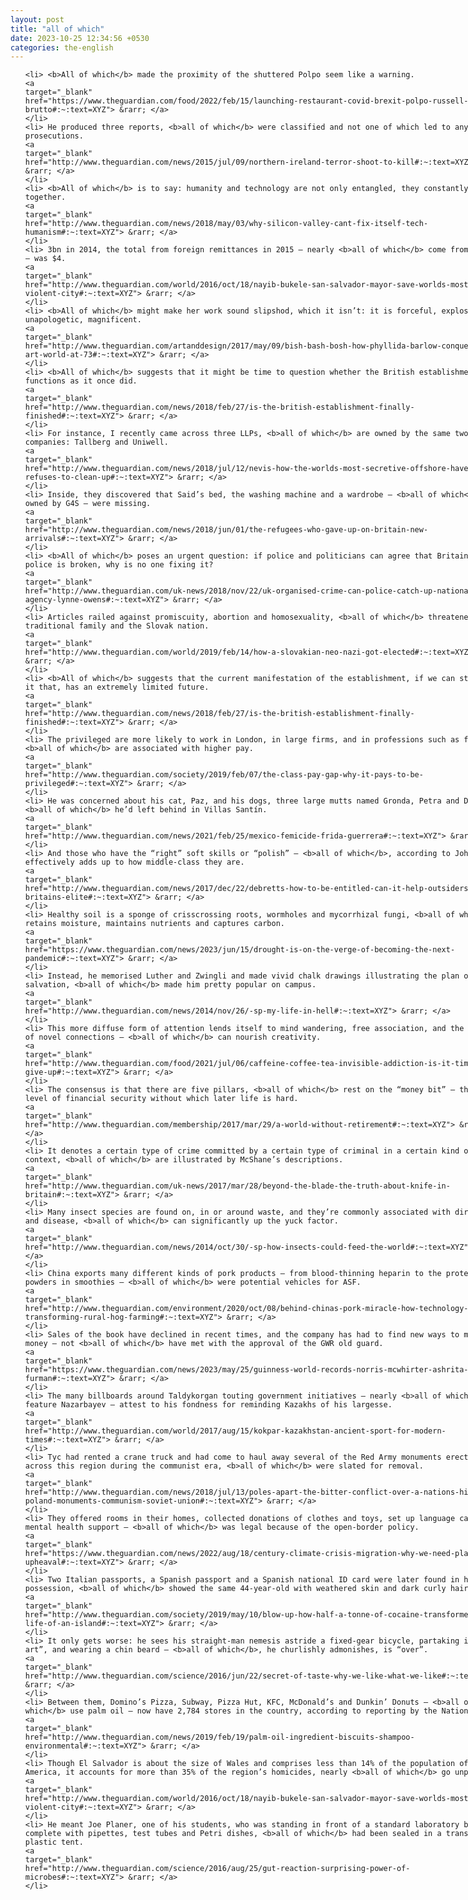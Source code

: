```yaml
---
layout: post
title: "all of which"
date: 2023-10-25 12:34:56 +0530
categories: the-english
---
```

<style>
@media only screen and (min-width: 768px) {
    ol {
        width: 768px;
        margin: 0 auto;
    }
  }
ol li {
    font-size: 18px;
    line-height: 1.5;
    padding-bottom: 8px;
}
</style>
<ol>

    <li> <b>All of which</b> made the proximity of the shuttered Polpo seem like a warning.
    <a 
    target="_blank" 
    href="https://www.theguardian.com/food/2022/feb/15/launching-restaurant-covid-brexit-polpo-russell-norman-brutto#:~:text=XYZ"> &rarr; </a>
    </li>
    <li> He produced three reports, <b>all of which</b> were classified and not one of which led to any prosecutions.
    <a 
    target="_blank" 
    href="http://www.theguardian.com/news/2015/jul/09/northern-ireland-terror-shoot-to-kill#:~:text=XYZ"> &rarr; </a>
    </li>
    <li> <b>All of which</b> is to say: humanity and technology are not only entangled, they constantly change together.
    <a 
    target="_blank" 
    href="http://www.theguardian.com/news/2018/may/03/why-silicon-valley-cant-fix-itself-tech-humanism#:~:text=XYZ"> &rarr; </a>
    </li>
    <li> 3bn in 2014, the total from foreign remittances in 2015 – nearly <b>all of which</b> come from the US – was $4.
    <a 
    target="_blank" 
    href="http://www.theguardian.com/world/2016/oct/18/nayib-bukele-san-salvador-mayor-save-worlds-most-violent-city#:~:text=XYZ"> &rarr; </a>
    </li>
    <li> <b>All of which</b> might make her work sound slipshod, which it isn’t: it is forceful, explosive, unapologetic, magnificent.
    <a 
    target="_blank" 
    href="http://www.theguardian.com/artanddesign/2017/may/09/bish-bash-bosh-how-phyllida-barlow-conquered-the-art-world-at-73#:~:text=XYZ"> &rarr; </a>
    </li>
    <li> <b>All of which</b> suggests that it might be time to question whether the British establishment still functions as it once did.
    <a 
    target="_blank" 
    href="http://www.theguardian.com/news/2018/feb/27/is-the-british-establishment-finally-finished#:~:text=XYZ"> &rarr; </a>
    </li>
    <li> For instance, I recently came across three LLPs, <b>all of which</b> are owned by the same two Nevis companies: Tallberg and Uniwell.
    <a 
    target="_blank" 
    href="http://www.theguardian.com/news/2018/jul/12/nevis-how-the-worlds-most-secretive-offshore-haven-refuses-to-clean-up#:~:text=XYZ"> &rarr; </a>
    </li>
    <li> Inside, they discovered that Said’s bed, the washing machine and a wardrobe – <b>all of which</b> were owned by G4S – were missing.
    <a 
    target="_blank" 
    href="http://www.theguardian.com/news/2018/jun/01/the-refugees-who-gave-up-on-britain-new-arrivals#:~:text=XYZ"> &rarr; </a>
    </li>
    <li> <b>All of which</b> poses an urgent question: if police and politicians can agree that Britain’s police is broken, why is no one fixing it?
    <a 
    target="_blank" 
    href="http://www.theguardian.com/uk-news/2018/nov/22/uk-organised-crime-can-police-catch-up-national-crime-agency-lynne-owens#:~:text=XYZ"> &rarr; </a>
    </li>
    <li> Articles railed against promiscuity, abortion and homosexuality, <b>all of which</b> threatened the traditional family and the Slovak nation.
    <a 
    target="_blank" 
    href="http://www.theguardian.com/world/2019/feb/14/how-a-slovakian-neo-nazi-got-elected#:~:text=XYZ"> &rarr; </a>
    </li>
    <li> <b>All of which</b> suggests that the current manifestation of the establishment, if we can still call it that, has an extremely limited future.
    <a 
    target="_blank" 
    href="http://www.theguardian.com/news/2018/feb/27/is-the-british-establishment-finally-finished#:~:text=XYZ"> &rarr; </a>
    </li>
    <li> The privileged are more likely to work in London, in large firms, and in professions such as finance – <b>all of which</b> are associated with higher pay.
    <a 
    target="_blank" 
    href="http://www.theguardian.com/society/2019/feb/07/the-class-pay-gap-why-it-pays-to-be-privileged#:~:text=XYZ"> &rarr; </a>
    </li>
    <li> He was concerned about his cat, Paz, and his dogs, three large mutts named Gronda, Petra and Demona, <b>all of which</b> he’d left behind in Villas Santín.
    <a 
    target="_blank" 
    href="http://www.theguardian.com/news/2021/feb/25/mexico-femicide-frida-guerrera#:~:text=XYZ"> &rarr; </a>
    </li>
    <li> And those who have the “right” soft skills or “polish” – <b>all of which</b>, according to Johnston, effectively adds up to how middle-class they are.
    <a 
    target="_blank" 
    href="http://www.theguardian.com/news/2017/dec/22/debretts-how-to-be-entitled-can-it-help-outsiders-join-britains-elite#:~:text=XYZ"> &rarr; </a>
    </li>
    <li> Healthy soil is a sponge of crisscrossing roots, wormholes and mycorrhizal fungi, <b>all of which</b> retains moisture, maintains nutrients and captures carbon.
    <a 
    target="_blank" 
    href="https://www.theguardian.com/news/2023/jun/15/drought-is-on-the-verge-of-becoming-the-next-pandemic#:~:text=XYZ"> &rarr; </a>
    </li>
    <li> Instead, he memorised Luther and Zwingli and made vivid chalk drawings illustrating the plan of salvation, <b>all of which</b> made him pretty popular on campus.
    <a 
    target="_blank" 
    href="http://www.theguardian.com/news/2014/nov/26/-sp-my-life-in-hell#:~:text=XYZ"> &rarr; </a>
    </li>
    <li> This more diffuse form of attention lends itself to mind wandering, free association, and the making of novel connections – <b>all of which</b> can nourish creativity.
    <a 
    target="_blank" 
    href="http://www.theguardian.com/food/2021/jul/06/caffeine-coffee-tea-invisible-addiction-is-it-time-to-give-up#:~:text=XYZ"> &rarr; </a>
    </li>
    <li> The consensus is that there are five pillars, <b>all of which</b> rest on the “money bit” – the basic level of financial security without which later life is hard.
    <a 
    target="_blank" 
    href="http://www.theguardian.com/membership/2017/mar/29/a-world-without-retirement#:~:text=XYZ"> &rarr; </a>
    </li>
    <li> It denotes a certain type of crime committed by a certain type of criminal in a certain kind of context, <b>all of which</b> are illustrated by McShane’s descriptions.
    <a 
    target="_blank" 
    href="http://www.theguardian.com/uk-news/2017/mar/28/beyond-the-blade-the-truth-about-knife-in-britain#:~:text=XYZ"> &rarr; </a>
    </li>
    <li> Many insect species are found on, in or around waste, and they’re commonly associated with dirt, decay and disease, <b>all of which</b> can significantly up the yuck factor.
    <a 
    target="_blank" 
    href="http://www.theguardian.com/news/2014/oct/30/-sp-how-insects-could-feed-the-world#:~:text=XYZ"> &rarr; </a>
    </li>
    <li> China exports many different kinds of pork products – from blood-thinning heparin to the protein powders in smoothies – <b>all of which</b> were potential vehicles for ASF.
    <a 
    target="_blank" 
    href="http://www.theguardian.com/environment/2020/oct/08/behind-chinas-pork-miracle-how-technology-is-transforming-rural-hog-farming#:~:text=XYZ"> &rarr; </a>
    </li>
    <li> Sales of the book have declined in recent times, and the company has had to find new ways to make money – not <b>all of which</b> have met with the approval of the GWR old guard.
    <a 
    target="_blank" 
    href="https://www.theguardian.com/news/2023/may/25/guinness-world-records-norris-mcwhirter-ashrita-furman#:~:text=XYZ"> &rarr; </a>
    </li>
    <li> The many billboards around Taldykorgan touting government initiatives – nearly <b>all of which</b> feature Nazarbayev – attest to his fondness for reminding Kazakhs of his largesse.
    <a 
    target="_blank" 
    href="http://www.theguardian.com/world/2017/aug/15/kokpar-kazakhstan-ancient-sport-for-modern-times#:~:text=XYZ"> &rarr; </a>
    </li>
    <li> Tyc had rented a crane truck and had come to haul away several of the Red Army monuments erected across this region during the communist era, <b>all of which</b> were slated for removal.
    <a 
    target="_blank" 
    href="http://www.theguardian.com/news/2018/jul/13/poles-apart-the-bitter-conflict-over-a-nations-history-poland-monuments-communism-soviet-union#:~:text=XYZ"> &rarr; </a>
    </li>
    <li> They offered rooms in their homes, collected donations of clothes and toys, set up language camps and mental health support – <b>all of which</b> was legal because of the open-border policy.
    <a 
    target="_blank" 
    href="https://www.theguardian.com/news/2022/aug/18/century-climate-crisis-migration-why-we-need-plan-great-upheaval#:~:text=XYZ"> &rarr; </a>
    </li>
    <li> Two Italian passports, a Spanish passport and a Spanish national ID card were later found in his possession, <b>all of which</b> showed the same 44-year-old with weathered skin and dark curly hair.
    <a 
    target="_blank" 
    href="http://www.theguardian.com/society/2019/may/10/blow-up-how-half-a-tonne-of-cocaine-transformed-the-life-of-an-island#:~:text=XYZ"> &rarr; </a>
    </li>
    <li> It only gets worse: he sees his straight-man nemesis astride a fixed-gear bicycle, partaking in “shell art”, and wearing a chin beard – <b>all of which</b>, he churlishly admonishes, is “over”.
    <a 
    target="_blank" 
    href="http://www.theguardian.com/science/2016/jun/22/secret-of-taste-why-we-like-what-we-like#:~:text=XYZ"> &rarr; </a>
    </li>
    <li> Between them, Domino’s Pizza, Subway, Pizza Hut, KFC, McDonald’s and Dunkin’ Donuts – <b>all of which</b> use palm oil – now have 2,784 stores in the country, according to reporting by the Nation.
    <a 
    target="_blank" 
    href="http://www.theguardian.com/news/2019/feb/19/palm-oil-ingredient-biscuits-shampoo-environmental#:~:text=XYZ"> &rarr; </a>
    </li>
    <li> Though El Salvador is about the size of Wales and comprises less than 14% of the population of Central America, it accounts for more than 35% of the region’s homicides, nearly <b>all of which</b> go unpunished.
    <a 
    target="_blank" 
    href="http://www.theguardian.com/world/2016/oct/18/nayib-bukele-san-salvador-mayor-save-worlds-most-violent-city#:~:text=XYZ"> &rarr; </a>
    </li>
    <li> He meant Joe Planer, one of his students, who was standing in front of a standard laboratory bench, complete with pipettes, test tubes and Petri dishes, <b>all of which</b> had been sealed in a transparent, plastic tent.
    <a 
    target="_blank" 
    href="http://www.theguardian.com/science/2016/aug/25/gut-reaction-surprising-power-of-microbes#:~:text=XYZ"> &rarr; </a>
    </li>